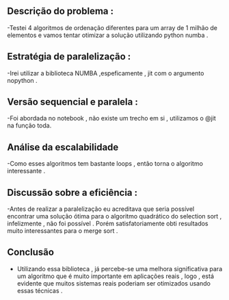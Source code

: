 ## Descrição do problema :
-Testei 4 algoritmos de ordenação diferentes para um array de 1 milhão de elementos e vamos tentar otimizar a solução utilizando python numba .
## Estratégia de paralelização :
-Irei utilizar a biblioteca NUMBA ,espeficamente , jit com o argumento nopython .
## Versão sequencial e paralela :
-Foi abordada no notebook , não existe um trecho em si , utilizamos o @jit na função toda.
## Análise da escalabilidade 
-Como esses algoritmos tem bastante loops , então torna o algoritmo interessante .
## Discussão sobre a eficiência :
-Antes de realizar a paralelização eu acreditava que seria possível encontrar uma solução ótima para o algoritmo quadrático do selection sort , infelizmente , não foi possível . Porém satisfatoriamente obti resultados muito interessantes para o merge sort .
## Conclusão 
- Utilizando essa biblioteca , já percebe-se uma melhora significativa para um algoritmo que é muito importante em aplicações reais , logo , está evidente que muitos sistemas reais poderiam ser otimizados usando essas técnicas .